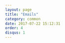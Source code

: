 ```yaml
---
layout: page
title: "Emails"
category: common
date: 2017-07-22 15:12:31
order: 4
disqus: 1
---
```



